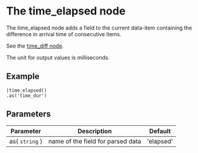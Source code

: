 The time_elapsed node
=====================

The time_elapsed node adds a field to the current data-item containing the difference in arrival time of consecutive items.

See the [time_diff node](./time_diff.html).
 
The unit for output values is milliseconds.

Example
-------
    
    |time_elapsed()
    .as('time_dur')
     


Parameters
----------

Parameter     | Description | Default 
--------------|-------------|---------  
as( `string` ) | name of the field for parsed data|'elapsed'  